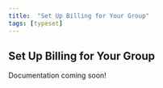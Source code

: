```yaml
---
title:  "Set Up Billing for Your Group"
tags: [typeset]
---
```


<section data-type="chapter" class="hsecchapter" data-hederis-type="hsecchapter" id="group-billing" data-pi-attrs="id: group-billing; data-tags: typeset;" role="doc-chapter" data-tags="typeset" data-author-name=" " data-book-title=" " title="Set Up Billing for Your Group"><h1 data-hederis-type="hblkchaptitle" class="hblkchaptitle" id="pOLAQgNUA">Set Up Billing for Your Group</h1><p class="hblkp" data-hederis-type="hblkp" id="ppekdw6Q8">Documentation coming soon!</p></section>
